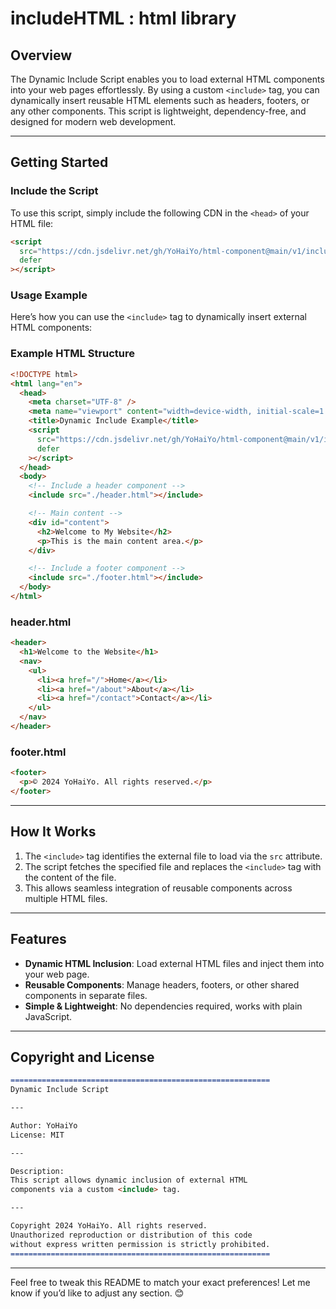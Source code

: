 # includeHTML : html library

## **Overview**

The Dynamic Include Script enables you to load external HTML components into your web pages effortlessly. By using a custom `<include>` tag, you can dynamically insert reusable HTML elements such as headers, footers, or any other components. This script is lightweight, dependency-free, and designed for modern web development.

---

## **Getting Started**

### **Include the Script**

To use this script, simply include the following CDN in the `<head>` of your HTML file:

```html
<script
  src="https://cdn.jsdelivr.net/gh/YoHaiYo/html-component@main/v1/includeHTML.js"
  defer
></script>
```

### **Usage Example**

Here’s how you can use the `<include>` tag to dynamically insert external HTML components:

### **Example HTML Structure**

```html
<!DOCTYPE html>
<html lang="en">
  <head>
    <meta charset="UTF-8" />
    <meta name="viewport" content="width=device-width, initial-scale=1.0" />
    <title>Dynamic Include Example</title>
    <script
      src="https://cdn.jsdelivr.net/gh/YoHaiYo/html-component@main/v1/includeHTML.js"
      defer
    ></script>
  </head>
  <body>
    <!-- Include a header component -->
    <include src="./header.html"></include>

    <!-- Main content -->
    <div id="content">
      <h2>Welcome to My Website</h2>
      <p>This is the main content area.</p>
    </div>

    <!-- Include a footer component -->
    <include src="./footer.html"></include>
  </body>
</html>
```

### **header.html**

```html
<header>
  <h1>Welcome to the Website</h1>
  <nav>
    <ul>
      <li><a href="/">Home</a></li>
      <li><a href="/about">About</a></li>
      <li><a href="/contact">Contact</a></li>
    </ul>
  </nav>
</header>
```

### **footer.html**

```html
<footer>
  <p>© 2024 YoHaiYo. All rights reserved.</p>
</footer>
```

---

## **How It Works**

1. The `<include>` tag identifies the external file to load via the `src` attribute.
2. The script fetches the specified file and replaces the `<include>` tag with the content of the file.
3. This allows seamless integration of reusable components across multiple HTML files.

---

## **Features**

- **Dynamic HTML Inclusion**: Load external HTML files and inject them into your web page.
- **Reusable Components**: Manage headers, footers, or other shared components in separate files.
- **Simple & Lightweight**: No dependencies required, works with plain JavaScript.

---

## **Copyright and License**

```markdown
==========================================================
Dynamic Include Script

---

Author: YoHaiYo
License: MIT

---

Description:
This script allows dynamic inclusion of external HTML
components via a custom <include> tag.

---

Copyright 2024 YoHaiYo. All rights reserved.
Unauthorized reproduction or distribution of this code
without express written permission is strictly prohibited.
==========================================================
```

---

Feel free to tweak this README to match your exact preferences! Let me know if you’d like to adjust any section. 😊
